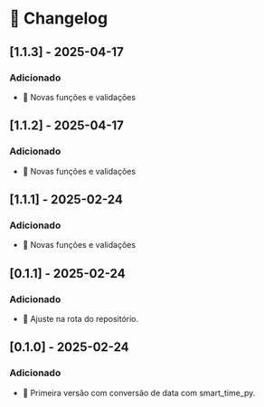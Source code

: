 # 📜 Changelog


## [1.1.3] - 2025-04-17
### Adicionado
- 🚀 Novas funções e validações

## [1.1.2] - 2025-04-17
### Adicionado
- 🚀 Novas funções e validações

## [1.1.1] - 2025-02-24
### Adicionado
- 🚀 Novas funções e validações

## [0.1.1] - 2025-02-24
### Adicionado
- 🚀 Ajuste na rota do repositório.

## [0.1.0] - 2025-02-24
### Adicionado
- 🚀 Primeira versão com conversão de data com smart_time_py.
